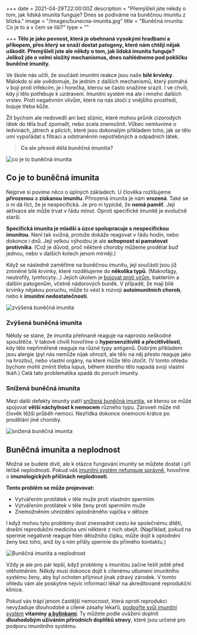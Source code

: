 +++
date = 2021-04-29T22:00:00Z
description = "Přemýšleli jste někdy o tom, jak lidská imunita funguje? Dnes se podíváme na buněčnou imunitu z blízka."
image = "/images/bunecna-imunita.jpg"
title = "Buněčná imunita: Co je to a v čem se liší?"
type = ""

+++
**Tělo je jako pevnost, která je obehnaná vysokými hradbami a příkopem, přes který se snaží dostat patogeny, které nám chtějí nějak uškodit. Přemýšleli jste ale někdy o tom, jak lidská imunita funguje? Jelikož jde o velmi složitý mechanismus, dnes nahlédneme pod pokličku buněčné imunity.**

Ve škole nás učili, že součástí imunitní reakce jsou naše **bílé krvinky**. Málokdo si ale uvědomuje, že jedním z dalších mechanismů, který pomáhá v boji proti infekcím, je i horečka, kterou se často snažíme srazit. I ve chvíli, kdy ji tělo potřebuje k uzdravení. Imunitní systém má ale i mnoho dalších vrstev. Proti negativním vlivům, které na nás útočí z vnějšího prostředí, bojuje třeba kůže.

Žít bychom ale nedovedli ani bez sliznic, které mohou průnik cizorodých látek do těla buď zpomalit, nebo zcela znemožnit. Vůbec nemluvíme o ledvinách, játrech a plicích, které jsou dokonalým příkladem toho, jak se tělo umí vypořádat s filtrací a odstraněním nepotřebných a odpadních látek.

> **Co ale přesně dělá buněčná imunita?**

![co je to buněčná imunita](/images/co-je-to-bunecna-imunita.jpg)

## Co je to buněčná imunita

Nejprve si povíme něco o úplných základech. U člověka rozlišujeme **přirozenou** a **získanou imunitu**. Přirozená imunita je nám **vrozená**. Také se o ní dá říct, že je nespecifická. Je pro ni typické, že **nemá paměť**. Její aktivace ale může trvat v řádu minut. Oproti specifické imunitě je evolučně starší.

**Specifická imunita je mladší a úzce spolupracuje s nespecifickou imunitou**. Není tak svižná, protože dokáže reagovat v řádu hodin, nebo dokonce i dnů. Její velkou výhodou je ale **schopnost si pamatovat protivníka**. (Což je důvod, proč některé choroby můžeme prodělat buď jednou, nebo v dalších kolech jenom mírněji.)

Když se následně zaměříme na buněčnou imunitu, její součástí jsou již zmíněné bílé krvinky, které rozdělujeme do **několika typů**. (Makrofágy, neutrofily, lymfocyty…) Jejich úkolem je [bojovat proti virům](https://www.oslabenaimunita.cz/blog/nejcastejsi-virova-onemocni-a-jak-se-jim-branit/), bakteriím a dalším patogenům, včetně nádorových buněk. V případě, že mají bílé krvinky nějakou poruchu, může to vést k rozvoji **autoimunitních chorob**, nebo k **imunitní nedostatečnosti**.

![zvýšená buněčná imunita](/images/zvysena-bunecna-imunita.jpg)

### Zvýšená buněčná imunita

Někdy se stane, že imunita přehnaně reaguje na naprosto neškodné spouštěče. V takové chvíli hovoříme o **hypersenzitivitě a přecitlivělosti**, kdy tělo nepřiměřeně reaguje na různé typy antigenů. Dobrým příkladem jsou alergie (pyl nás nemůže nijak ohrozit, ale tělo na něj přesto reaguje jako na hrozbu), nebo vlastní orgány, na které může tělo útočit. (V tomto ohledu bychom mohli zmínit třeba lupus, během kterého tělo napadá svoji vlastní tkáň.) Celá tato problematika spadá do poruch imunity.

### Snížená buněčná imunita

Mezi další defekty imunity patří [snížená buněčná imunita](https://www.oslabenaimunita.cz/oslabena-imunita-priznaky-a-prevence/), se kterou se může spojovat **větší náchylnost k nemocem** různého typu. Zároveň může mít člověk těžší průběh nemoci. Nezřídka dokonce onemocní krátce po prodělání jiné choroby.

![snížená buněčná imunita](/images/snizena-bunecna-imunita.jpg)

## **Buněčná imunita a neplodnost**

Možná se budete divit, ale k otázce fungování imunity se můžete dostat i při léčbě neplodnosti. Pokud váš [imunitní systém nefunguje správně](https://www.oslabenaimunita.cz/imunitni-system-vite-jak-funguje/), hovoříme o **imunologických příčinách neplodnosti**.

**Tento problém se může projevovat:**

* Vytvářením protilátek v těle muže proti vlastním spermiím
* Vytvářením protilátek v těle ženy proti spermiím muže
* Znemožněním uhnízdění oplodněného vajíčka v děloze

I když mohou tyto problémy dost znesnadnit cestu ke společnému dítěti, dnešní reprodukční medicína umí některé z nich obejít. (Například, pokud na spermie negativně reaguje hlen děložního čípku, může dojít k oplodnění ženy bez toho, aniž by s ním přišly spermie do přímého kontaktu.)

![Buněčná imunita a neplodnost](/images/snizena-bunecna-imunita-a-neplodnost.jpg)

Vždy je ale pro pár lepší, když problémy s imunitou začne řešit ještě před otěhotněním. Někdy musí dokonce dojít k cílenému utlumení imunitního systému ženy, aby byl ochoten přijmout jinak zdravý zárodek. V tomto ohledu vám ale poskytne nejvíc informací lékař na akreditované reprodukční klinice.

Pokud vás trápí jenom častější nemocnost, která oproti reprodukci nevyžaduje dlouhodobé a cílené zásahy lékařů, [podpořte svůj imunitní systém](https://www.oslabenaimunita.cz/5-ucinnych-tipu-na-posileni-imunity/) **vitamíny** [**a bylinkami**](https://www.oslabenaimunita.cz/4-nejucinnejsi-bylinky-na-podporu-imunity/). Ty můžete podle uvážení doplnit **dlouhodobým užíváním přírodních doplňků stravy**, které jsou určené pro podporu imunitního systému.